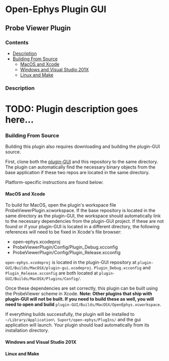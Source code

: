 # Open-Ephys Plugin GUI
## Probe Viewer Plugin

### Contents
* [Description](#description)
* [Building From Source](#build-instructions)
  * [MacOS and Xcode](#build-mac-xcode)
  * [Windows and Visual Studio 201X](#build-win-vs201x)
  * [Linux and Make](#build-linux-make)


### <a id="description"></a>Description
# TODO: Plugin description goes here...


### <a id="build-instructions"></a>Building From Source

Building this plugin also requires downloading and building the plugin-GUI source.

First, clone both the [plugin-GUI](http://github.com/open-ephys/plugin-GUI) and this repository to the same directory. The plugin can automatically find the necessary binary objects from the base application if these two repos are located in the same directory.

Platform-specific instructions are found below:

#### <a id="build-mac-xcode"></a>MacOS and Xcode

To build for MacOS, open the plugin's workspace file ProbeViewerPlugin.xcworkspace. If the base repository is located in the same directory as the plugin-GUI, the workspace should automatically link to the necessary dependencies from the plugin-GUI project. If these are not found or if your plugin-GUI is located in a different directory, the following references will need to be fixed in Xcode's file browser:

* open-ephys.xcodeproj
* ProbeViewerPlugin/Config/Plugin_Debug.xcconfig
* ProbeViewerPlugin/Config/Plugin_Release.xcconfig

`open-ephys.xcodeproj` is located in the plugin-GUI repository at `plugin-GUI/Builds/MacOSX/plugin-gui.xcodeproj`.
`Plugin_Debug.xcconfig` and `Plugin_Release.xcconfig` are both located at `plugin-GUI/Builds/MacOSX/Plugins/Config/`.

Once these dependencies are set correctly, this plugin can be built using the ProbeViewer scheme in Xcode. __Note: Other plugins that ship with plugin-GUI will not be built. If you need to build these as well, you will need to open and build__ `plugin-GUI/Builds/MacOSX/OpenEphys.xcworkspace`.

If everything builds successfully, the plugin will be installed to `~/Library/Application\ Suport/open-ephys/PlugIns/` and the gui application will launch. Your plugin should load automatically from its installation directory.


#### <a id="build-win-vs201x"></a>Windows and Visual Studio 201X


#### <a id="build-linux-make"></a>Linux and Make
